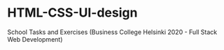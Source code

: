 # HTML-CSS-UI-design
 School Tasks and Exercises (Business College Helsinki 2020 - Full Stack Web Development)
